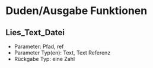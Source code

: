 # Duden/Ausgabe Funktionen
## Lies_Text_Datei
* Parameter: Pfad, ref
* Parameter Typ(en): Text, Text Referenz
* Rückgabe Typ: eine Zahl

